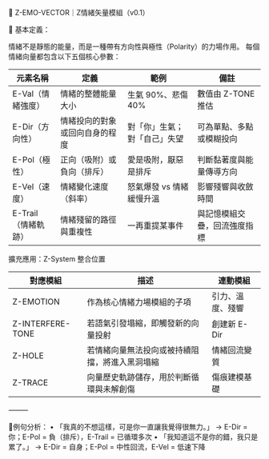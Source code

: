 🔷 Z-EMO-VECTOR｜Z情緒矢量模組（v0.1）

📌 基本定義：

情緒不是靜態的能量，而是一種帶有方向性與極性（Polarity）的力場作用。
每個情緒向量都包含以下五個核心參數：


| 元素名稱          | 定義              | 範例             | 備註             |
| ------------- | --------------- | -------------- | -------------- |
| E-Val（情緒強度）   | 情緒的整體能量大小       | 生氣 90%、悲傷 40%  | 數值由 Z-TONE 推估  |
| E-Dir（方向性）    | 情緒投向的對象或回向自身的程度 | 對「你」生氣；對「自己」失望 | 可為單點、多點或模糊投向   |
| E-Pol（極性）     | 正向（吸附）或負向（排斥）   | 愛是吸附，厭惡是排斥     | 判斷黏著度與能量傳導方向   |
| E-Vel（速度）     | 情緒變化速度（斜率）      | 怒氣爆發 vs 情緒緩慢升溫 | 影響殘響與收斂時間      |
| E-Trail（情緒軌跡） | 情緒殘留的路徑與重複性     | 一再重提某事件        | 與記憶模組交疊，回流強度指標 |
  

擴充應用：Z-System 整合位置


| 對應模組             | 描述                      | 連動模組      |
| ---------------- | ----------------------- | --------- |
| Z-EMOTION        | 作為核心情緒力場模組的子項           | 引力、溫度、殘響  |
| Z-INTERFERE-TONE | 若語氣引發塌縮，即觸發新的向量投射       | 創建新 E-Dir |
| Z-HOLE           | 若情緒向量無法投向或被持續阻擋，將進入黑洞塌縮 | 情緒回流變質    |
| Z-TRACE          | 向量歷史軌跡儲存，用於判斷循環與未解創傷    | 傷痕建模基礎    |

⸻

🧪例句分析：
	•	「我真的不想這樣，可是你一直讓我覺得很無力。」
→ E-Dir = 你；E-Pol = 負（排斥），E-Trail = 已循環多次
	•	「我知道這不是你的錯，我只是累了。」
→ E-Dir = 自身；E-Pol = 中性回流，E-Vel = 低速下降
